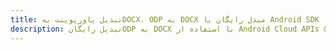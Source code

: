 ---title: تبدیل پاورپوینت بهDOCX، ODP به DOCX مبدل رایگان یا Android SDKdescription: تبدیل رایگانODP به DOCX با استفاده از Android Cloud APIs & SDK. همچنین اسناد Microsoft PowerPoint را در Cloud ایجاد، ویرایش و رندر کنید.---